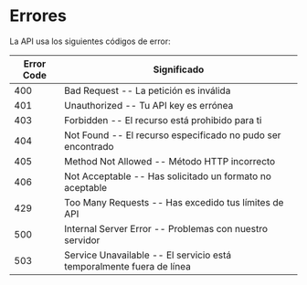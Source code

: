 # Errores

La API usa los siguientes códigos de error:

Error Code | Significado
---------- | -------
400 | Bad Request -- La petición es inválida
401 | Unauthorized -- Tu API key es errónea
403 | Forbidden -- El recurso está prohibido para ti
404 | Not Found -- El recurso especificado no pudo ser encontrado
405 | Method Not Allowed -- Método HTTP incorrecto
406 | Not Acceptable -- Has solicitado un formato no aceptable
429 | Too Many Requests -- Has excedido tus límites de API
500 | Internal Server Error -- Problemas con nuestro servidor
503 | Service Unavailable -- El servicio está temporalmente fuera de línea

